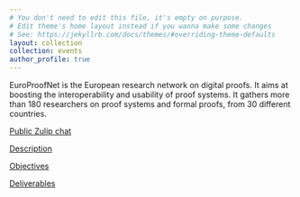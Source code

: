 ```yaml
---
# You don't need to edit this file, it's empty on purpose.
# Edit theme's home layout instead if you wanna make some changes
# See: https://jekyllrb.com/docs/themes/#overriding-theme-defaults
layout: collection
collection: events
author_profile: true
---
```


EuroProofNet is the European research network on digital proofs. It
aims at boosting the interoperability and usability of proof
systems. It gathers more than 180 researchers on proof systems and
formal proofs, from 30 different countries.

[Public Zulip chat](https://epn.zulipchat.com/)

[Description](../desrciption)

[Objectives](../objectives)

[Deliverables](../deliverables)
